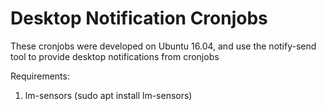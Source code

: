 # Desktop Notification Cronjobs

These cronjobs were developed on Ubuntu 16.04, and use the notify-send tool to provide desktop notifications from cronjobs

Requirements:

1. lm-sensors (sudo apt install lm-sensors)

